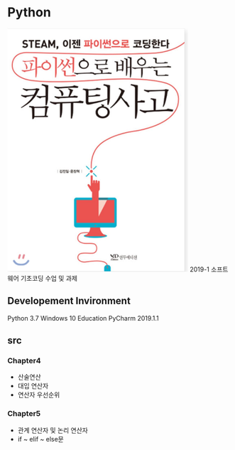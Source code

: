 # Python
![1](/assets/1.png)
 2019-1 소프트웨어 기초코딩 수업 및 과제

## Developement Invironment
Python 3.7
Windows 10 Education
PyCharm 2019.1.1

## src
### Chapter4
- 산술연산
- 대입 연산자
- 연산자 우선순위

### Chapter5
- 관계 연산자 및 논리 연산자
- if ~ elif ~ else문
